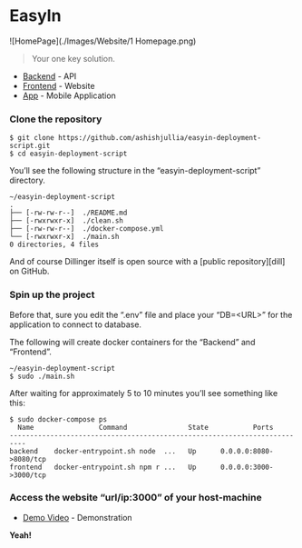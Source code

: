 <h1 class="code-line" data-line-start=0 data-line-end=1 ><a id="EasyIn_0"></a>EasyIn</h1>
![HomePage](./Images/Website/1 Homepage.png)
<blockquote>
<p class="has-line-data" data-line-start="1" data-line-end="2">Your one key solution.</p>
</blockquote>
<ul>
<li class="has-line-data" data-line-start="3" data-line-end="4"><a href="https://github.com/ashishjullia/easyin-backend-NodeJS">Backend</a> - API</li>
<li class="has-line-data" data-line-start="4" data-line-end="5"><a href="https://github.com/ashishjullia/easyin-frontend-ReactJS">Frontend</a> - Website</li>
<li class="has-line-data" data-line-start="5" data-line-end="7"><a href="https://github.com/ashishjullia/easyin-mobileapp">App</a> - Mobile Application</li>
</ul>
<h3 class="code-line" data-line-start=7 data-line-end=8 ><a id="Clone_the_repository_7"></a>Clone the repository</h3>
<pre><code class="has-line-data" data-line-start="9" data-line-end="12" class="language-sh">$ git <span class="hljs-built_in">clone</span> https://github.com/ashishjullia/easyin-deployment-script.git
$ <span class="hljs-built_in">cd</span> easyin-deployment-script
</code></pre>
<p class="has-line-data" data-line-start="12" data-line-end="13">You’ll see the following structure in the “easyin-deployment-script” directory.</p>
<pre><code class="has-line-data" data-line-start="14" data-line-end="22" class="language-sh">~/easyin-deployment-script
.
├── [-rw-rw-r--]  ./README.md
├── [-rwxrwxr-x]  ./clean.sh
├── [-rw-rw-r--]  ./docker-compose.yml
└── [-rwxrwxr-x]  ./main.sh
<span class="hljs-number">0</span> directories, <span class="hljs-number">4</span> files
</code></pre>
<p class="has-line-data" data-line-start="22" data-line-end="24">And of course Dillinger itself is open source with a [public repository][dill]<br>
on GitHub.</p>
<h3 class="code-line" data-line-start=25 data-line-end=26 ><a id="Spin_up_the_project_25"></a>Spin up the project</h3>
<p class="has-line-data" data-line-start="27" data-line-end="28">Before that, sure you edit the “.env” file and place your “DB=&lt;URL&gt;” for the application to connect to database.</p>
<p class="has-line-data" data-line-start="29" data-line-end="30">The following will create docker containers for the “Backend” and “Frontend”.</p>
<pre><code class="has-line-data" data-line-start="31" data-line-end="34" class="language-sh">~/easyin-deployment-script
$ sudo ./main.sh
</code></pre>
<p class="has-line-data" data-line-start="35" data-line-end="36">After waiting for approximately 5 to 10 minutes you’ll see something like this:</p>
<pre><code class="has-line-data" data-line-start="37" data-line-end="43" class="language-sh">$ sudo docker-compose ps
  Name                Command               State           Ports         
--------------------------------------------------------------------------
backend    docker-entrypoint.sh node  ...   Up      <span class="hljs-number">0.0</span>.<span class="hljs-number">0.0</span>:<span class="hljs-number">8080</span>-&gt;<span class="hljs-number">8080</span>/tcp
frontend   docker-entrypoint.sh npm r ...   Up      <span class="hljs-number">0.0</span>.<span class="hljs-number">0.0</span>:<span class="hljs-number">3000</span>-&gt;<span class="hljs-number">3000</span>/tcp
</code></pre>
<h3 class="code-line" data-line-start=44 data-line-end=45 ><a id="Access_the_website_urlip3000_of_your_hostmachine_44"></a>Access the website “url/ip:3000” of your host-machine</h3>
<ul>
<li class="has-line-data" data-line-start="3" data-line-end="4"><a href="https://youtu.be/grsyryDmIDI">Demo Video</a> - Demonstration</li>
</ul>
<p class="has-line-data" data-line-start="46" data-line-end="47"><strong>Yeah!</strong></p>

